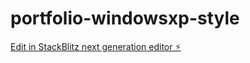 # portfolio-windowsxp-style

[Edit in StackBlitz next generation editor ⚡️](https://stackblitz.com/~/github.com/Yaswanth-ampolu/portfolio-windowsxp-style)